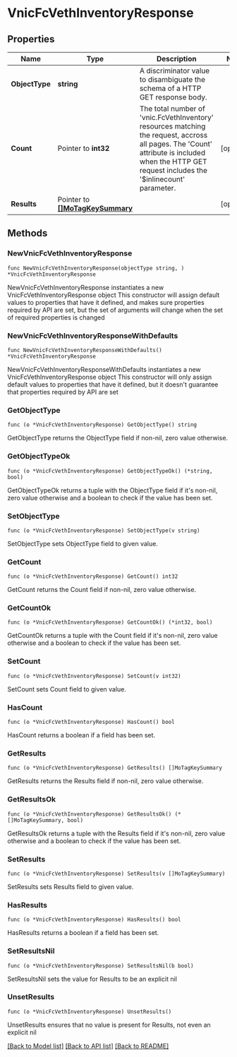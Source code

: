 # VnicFcVethInventoryResponse

## Properties

Name | Type | Description | Notes
------------ | ------------- | ------------- | -------------
**ObjectType** | **string** | A discriminator value to disambiguate the schema of a HTTP GET response body. | 
**Count** | Pointer to **int32** | The total number of &#39;vnic.FcVethInventory&#39; resources matching the request, accross all pages. The &#39;Count&#39; attribute is included when the HTTP GET request includes the &#39;$inlinecount&#39; parameter. | [optional] 
**Results** | Pointer to [**[]MoTagKeySummary**](MoTagKeySummary.md) |  | [optional] 

## Methods

### NewVnicFcVethInventoryResponse

`func NewVnicFcVethInventoryResponse(objectType string, ) *VnicFcVethInventoryResponse`

NewVnicFcVethInventoryResponse instantiates a new VnicFcVethInventoryResponse object
This constructor will assign default values to properties that have it defined,
and makes sure properties required by API are set, but the set of arguments
will change when the set of required properties is changed

### NewVnicFcVethInventoryResponseWithDefaults

`func NewVnicFcVethInventoryResponseWithDefaults() *VnicFcVethInventoryResponse`

NewVnicFcVethInventoryResponseWithDefaults instantiates a new VnicFcVethInventoryResponse object
This constructor will only assign default values to properties that have it defined,
but it doesn't guarantee that properties required by API are set

### GetObjectType

`func (o *VnicFcVethInventoryResponse) GetObjectType() string`

GetObjectType returns the ObjectType field if non-nil, zero value otherwise.

### GetObjectTypeOk

`func (o *VnicFcVethInventoryResponse) GetObjectTypeOk() (*string, bool)`

GetObjectTypeOk returns a tuple with the ObjectType field if it's non-nil, zero value otherwise
and a boolean to check if the value has been set.

### SetObjectType

`func (o *VnicFcVethInventoryResponse) SetObjectType(v string)`

SetObjectType sets ObjectType field to given value.


### GetCount

`func (o *VnicFcVethInventoryResponse) GetCount() int32`

GetCount returns the Count field if non-nil, zero value otherwise.

### GetCountOk

`func (o *VnicFcVethInventoryResponse) GetCountOk() (*int32, bool)`

GetCountOk returns a tuple with the Count field if it's non-nil, zero value otherwise
and a boolean to check if the value has been set.

### SetCount

`func (o *VnicFcVethInventoryResponse) SetCount(v int32)`

SetCount sets Count field to given value.

### HasCount

`func (o *VnicFcVethInventoryResponse) HasCount() bool`

HasCount returns a boolean if a field has been set.

### GetResults

`func (o *VnicFcVethInventoryResponse) GetResults() []MoTagKeySummary`

GetResults returns the Results field if non-nil, zero value otherwise.

### GetResultsOk

`func (o *VnicFcVethInventoryResponse) GetResultsOk() (*[]MoTagKeySummary, bool)`

GetResultsOk returns a tuple with the Results field if it's non-nil, zero value otherwise
and a boolean to check if the value has been set.

### SetResults

`func (o *VnicFcVethInventoryResponse) SetResults(v []MoTagKeySummary)`

SetResults sets Results field to given value.

### HasResults

`func (o *VnicFcVethInventoryResponse) HasResults() bool`

HasResults returns a boolean if a field has been set.

### SetResultsNil

`func (o *VnicFcVethInventoryResponse) SetResultsNil(b bool)`

 SetResultsNil sets the value for Results to be an explicit nil

### UnsetResults
`func (o *VnicFcVethInventoryResponse) UnsetResults()`

UnsetResults ensures that no value is present for Results, not even an explicit nil

[[Back to Model list]](../README.md#documentation-for-models) [[Back to API list]](../README.md#documentation-for-api-endpoints) [[Back to README]](../README.md)



